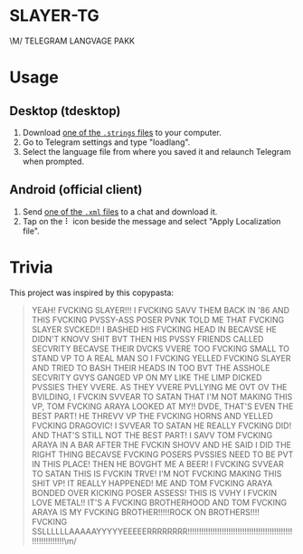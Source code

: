 # SLAYER-TG
\M/ TELEGRAM LANGVAGE PAKK

# Usage
## Desktop (tdesktop)
1. Download [one of the `.strings` files](https//t.me/SLAYERPACK) to your computer.
1. Go to Telegram settings and type "loadlang".
1. Select the language file from where you saved it and relaunch Telegram when prompted.

## Android (official client)
1. Send [one of the `.xml` files](https//t.me/SLAYERPACK) to a chat and download it.
2. Tap on the ⠇ icon beside the message and select "Apply Localization file".

# Trivia
This project was inspired by this copypasta:


> YEAH! FVCKING SLAYER!!! I FVCKING SAVV THEM BACK IN '86 AND THIS FVCKING PVSSY-ASS POSER PVNK TOLD ME THAT FVCKING SLAYER SVCKED!! I BASHED HIS FVCKING HEAD IN BECAVSE HE DIDN'T KNOVV SHIT BVT THEN HIS PVSSY FRIENDS CALLED SECVRITY BECAVSE THEIR DVCKS VVERE TOO FVCKING SMALL TO STAND VP TO A REAL MAN SO I FVCKING YELLED FVCKING SLAYER AND TRIED TO BASH THEIR HEADS IN TOO BVT THE ASSHOLE SECVRITY GVYS GANGED VP ON MY LIKE THE LIMP DICKED PVSSIES THEY VVERE. AS THEY VVERE PVLLYING ME OVT OV THE BVILDING, I FVCKIN SVVEAR TO SATAN THAT I'M NOT MAKING THIS VP, TOM FVCKING ARAYA LOOKED AT MY!! DVDE, THAT'S EVEN THE BEST PART! HE THREVV VP THE FVCKING HORNS AND YELLED FVCKING DRAGOVIC! I SVVEAR TO SATAN HE REALLY FVCKING DID! AND THAT'S STILL NOT THE BEST PART! I SAVV TOM FVCKING ARAYA IN A BAR AFTER THE FVCKIN SHOVV AND HE SAID I DID THE RIGHT THING BECAVSE FVCKING POSERS PVSSIES NEED TO BE PVT IN THIS PLACE! THEN HE BOVGHT ME A BEER! I FVCKING SVVEAR TO SATAN THIS IS FVCKIN TRVE! I'M NOT FVCKING MAKING THIS SHIT VP! IT REALLY HAPPENED! ME AND TOM FVCKING ARAYA BONDED OVER KICKING POSER ASSESS! THIS IS VVHY I FVCKIN LOVE METAL!! IT'S A FVCKING BROTHERHOOD AND TOM FVCKING ARAYA IS MY FVCKING BROTHER!!!!!ROCK ON BROTHERS!!!! FVCKING SSLLLLLLAAAAAYYYYYEEEEERRRRRRRR!!!!!!!!!!!!!!!!!!!!!!!!!!!!!!!!!!!!!!!!!!!!!!!!!!!!!!!!!!!!\m/
